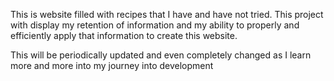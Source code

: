 This is website filled with recipes that I have and have not tried.
This project with display my retention of information and my ability to properly and efficiently apply that information to create this website.

This will be periodically updated and even completely changed as I learn more and more into my journey into development